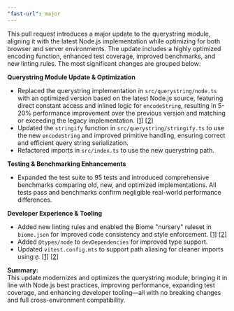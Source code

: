```yaml
---
"fast-url": major
---
```


This pull request introduces a major update to the querystring module, aligning it with the latest Node.js implementation while optimizing for both browser and server environments. The update includes a highly optimized encoding function, enhanced test coverage, improved benchmarks, and new linting rules. The most significant changes are grouped below:

**Querystring Module Update & Optimization**

* Replaced the querystring implementation in `src/querystring/node.ts` with an optimized version based on the latest Node.js source, featuring direct constant access and inlined logic for `encodeString`, resulting in 5-20% performance improvement over the previous version and matching or exceeding the legacy implementation. [[1]](diffhunk://#diff-059db6f886c62bfbe786f10ebcd4dace1c268a8df5f97249ae234e7a0e780202R1-R169) [[2]](diffhunk://#diff-0453925e3cc7ea1788c0b323ed15f500ac460437a2b1d6d7b913579f33ea274fR1-R101)
* Updated the `stringify` function in `src/querystring/stringify.ts` to use the new `encodeString` and improved primitive handling, ensuring correct and efficient query string serialization.
* Refactored imports in `src/index.ts` to use the new querystring path.

**Testing & Benchmarking Enhancements**

* Expanded the test suite to 95 tests and introduced comprehensive benchmarks comparing old, new, and optimized implementations. All tests pass and benchmarks confirm negligible real-world performance differences.

**Developer Experience & Tooling**

* Added new linting rules and enabled the Biome "nursery" ruleset in `biome.json` for improved code consistency and style enforcement. [[1]](diffhunk://#diff-2bc8a1f5e9380d5a187a4e90f11b4dd36c3abad6aea44c84be354a4f44cdec55L24-R42) [[2]](diffhunk://#diff-2bc8a1f5e9380d5a187a4e90f11b4dd36c3abad6aea44c84be354a4f44cdec55R52-R58)
* Added `@types/node` to `devDependencies` for improved type support.
* Updated `vitest.config.mts` to support path aliasing for cleaner imports using `@`. [[1]](diffhunk://#diff-2988e37334fe90f690078d3a20744a1aaae079bd9bb1ce557a3add080dd89141R1) [[2]](diffhunk://#diff-2988e37334fe90f690078d3a20744a1aaae079bd9bb1ce557a3add080dd89141R17-R21)

**Summary:**  
This update modernizes and optimizes the querystring module, bringing it in line with Node.js best practices, improving performance, expanding test coverage, and enhancing developer tooling—all with no breaking changes and full cross-environment compatibility.
